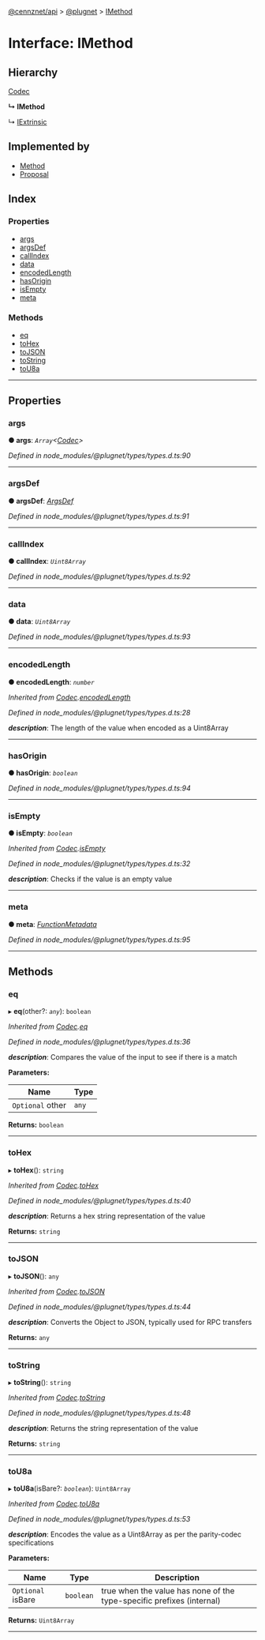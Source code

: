 [@cennznet/api](../README.md) > [@plugnet](../modules/_plugnet.md) > [IMethod](../interfaces/_plugnet.imethod.md)

# Interface: IMethod

## Hierarchy

 [Codec](_plugnet.codec.md)

**↳ IMethod**

↳  [IExtrinsic](_plugnet.iextrinsic.md)

## Implemented by

* [Method](../classes/_plugnet.method.md)
* [Proposal](../classes/_plugnet.proposal.md)

## Index

### Properties

* [args](_plugnet.imethod.md#args)
* [argsDef](_plugnet.imethod.md#argsdef)
* [callIndex](_plugnet.imethod.md#callindex)
* [data](_plugnet.imethod.md#data)
* [encodedLength](_plugnet.imethod.md#encodedlength)
* [hasOrigin](_plugnet.imethod.md#hasorigin)
* [isEmpty](_plugnet.imethod.md#isempty)
* [meta](_plugnet.imethod.md#meta)

### Methods

* [eq](_plugnet.imethod.md#eq)
* [toHex](_plugnet.imethod.md#tohex)
* [toJSON](_plugnet.imethod.md#tojson)
* [toString](_plugnet.imethod.md#tostring)
* [toU8a](_plugnet.imethod.md#tou8a)

---

## Properties

<a id="args"></a>

###  args

**● args**: *`Array`<[Codec](_plugnet.codec.md)>*

*Defined in node_modules/@plugnet/types/types.d.ts:90*

___
<a id="argsdef"></a>

###  argsDef

**● argsDef**: *[ArgsDef](_plugnet.argsdef.md)*

*Defined in node_modules/@plugnet/types/types.d.ts:91*

___
<a id="callindex"></a>

###  callIndex

**● callIndex**: *`Uint8Array`*

*Defined in node_modules/@plugnet/types/types.d.ts:92*

___
<a id="data"></a>

###  data

**● data**: *`Uint8Array`*

*Defined in node_modules/@plugnet/types/types.d.ts:93*

___
<a id="encodedlength"></a>

###  encodedLength

**● encodedLength**: *`number`*

*Inherited from [Codec](_plugnet.codec.md).[encodedLength](_plugnet.codec.md#encodedlength)*

*Defined in node_modules/@plugnet/types/types.d.ts:28*

*__description__*: The length of the value when encoded as a Uint8Array

___
<a id="hasorigin"></a>

###  hasOrigin

**● hasOrigin**: *`boolean`*

*Defined in node_modules/@plugnet/types/types.d.ts:94*

___
<a id="isempty"></a>

###  isEmpty

**● isEmpty**: *`boolean`*

*Inherited from [Codec](_plugnet.codec.md).[isEmpty](_plugnet.codec.md#isempty)*

*Defined in node_modules/@plugnet/types/types.d.ts:32*

*__description__*: Checks if the value is an empty value

___
<a id="meta"></a>

###  meta

**● meta**: *[FunctionMetadata](../classes/_plugnet.functionmetadata.md)*

*Defined in node_modules/@plugnet/types/types.d.ts:95*

___

## Methods

<a id="eq"></a>

###  eq

▸ **eq**(other?: *`any`*): `boolean`

*Inherited from [Codec](_plugnet.codec.md).[eq](_plugnet.codec.md#eq)*

*Defined in node_modules/@plugnet/types/types.d.ts:36*

*__description__*: Compares the value of the input to see if there is a match

**Parameters:**

| Name | Type |
| ------ | ------ |
| `Optional` other | `any` |

**Returns:** `boolean`

___
<a id="tohex"></a>

###  toHex

▸ **toHex**(): `string`

*Inherited from [Codec](_plugnet.codec.md).[toHex](_plugnet.codec.md#tohex)*

*Defined in node_modules/@plugnet/types/types.d.ts:40*

*__description__*: Returns a hex string representation of the value

**Returns:** `string`

___
<a id="tojson"></a>

###  toJSON

▸ **toJSON**(): `any`

*Inherited from [Codec](_plugnet.codec.md).[toJSON](_plugnet.codec.md#tojson)*

*Defined in node_modules/@plugnet/types/types.d.ts:44*

*__description__*: Converts the Object to JSON, typically used for RPC transfers

**Returns:** `any`

___
<a id="tostring"></a>

###  toString

▸ **toString**(): `string`

*Inherited from [Codec](_plugnet.codec.md).[toString](_plugnet.codec.md#tostring)*

*Defined in node_modules/@plugnet/types/types.d.ts:48*

*__description__*: Returns the string representation of the value

**Returns:** `string`

___
<a id="tou8a"></a>

###  toU8a

▸ **toU8a**(isBare?: *`boolean`*): `Uint8Array`

*Inherited from [Codec](_plugnet.codec.md).[toU8a](_plugnet.codec.md#tou8a)*

*Defined in node_modules/@plugnet/types/types.d.ts:53*

*__description__*: Encodes the value as a Uint8Array as per the parity-codec specifications

**Parameters:**

| Name | Type | Description |
| ------ | ------ | ------ |
| `Optional` isBare | `boolean` |  true when the value has none of the type-specific prefixes (internal) |

**Returns:** `Uint8Array`

___

